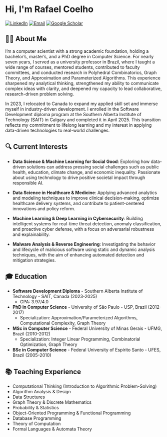 # Hi, I'm Rafael Coelho

[![LinkedIn](https://img.icons8.com/?size=100&id=13930&format=png&color=000000)](https://www.linkedin.com/in/coelhors/)
[![Email](https://img.shields.io/badge/Email-D14836?style=for-the-badge&logo=gmail&logoColor=white)](mailto:rafaelsantoscoelho@gmail.com)
[![Google Scholar](https://img.shields.io/badge/Google_Scholar-4285F4?style=for-the-badge&logo=google-scholar&logoColor=white)](https://scholar.google.com/citations?user=EJH6LTYAAAAJ&hl=en)

## 👨‍💻 About Me

I’m a computer scientist with a strong academic foundation, holding a bachelor’s, master’s, and a PhD degree in Computer Science. For nearly seven years, I served as a university professor in Brazil, where I taught a wide range of courses, mentored students, contributed to faculty committees, and conducted research in Polyhedral Combinatorics, Graph Theory, and Approximation and Parameterized Algorithms. This experience sharpened my analytical thinking, strengthened my ability to communicate complex ideas with clarity, and deepened my capacity to lead collaborative, research-driven problem solving.

In 2023, I relocated to Canada to expand my applied skill set and immerse myself in industry-driven development. I enrolled in the Software Development diploma program at the Southern Alberta Institute of Technology (SAIT) in Calgary and completed it in April 2025. This transition reflects my commitment to lifelong learning and my interest in applying data-driven technologies to real-world challenges.

## 🔍 Current Interests

- **Data Science & Machine Learning for Social Good**: Exploring how data-driven solutions can address pressing social challenges such as public health, education, climate change, and economic inequality. Passionate about using technology to drive positive societal impact through responsible AI.

- **Data Science in Healthcare & Medicine**: Applying advanced analytics and modeling techniques to improve clinical decision-making, optimize healthcare delivery systems, and contribute to patient-centered innovations and policy reform.

- **Machine Learning & Deep Learning in Cybersecurity**: Building intelligent systems for real-time threat detection, anomaly classification, and proactive cyber defense, with a focus on adversarial robustness and explainability.

- **Malware Analysis & Reverse Engineering**: Investigating the behavior and lifecycle of malicious software using static and dynamic analysis techniques, with the aim of enhancing automated detection and mitigation strategies.

## 🎓 Education

- **Software Development Diploma** - Southern Alberta Institute of Technology - SAIT, Canada (2023-2025)
  - GPA: 3.97/4.0
- **PhD in Computer Science** - University of São Paulo - USP, Brazil (2012-2017)
  - Specialization: Approximation/Parameterized Algorithms, Computational Complexity, Graph Theory
- **MSc in Computer Science** - Federal University of Minas Gerais - UFMG, Brazil (2010-2012)
  - Specialization: Integer Linear Programming, Combinatorial Optimization, Graph Theory
- **BSc in Computer Science** - Federal University of Espírito Santo - UFES, Brazil (2005-2010)


## 📚 Teaching Experience

- Computational Thinking (Introduction to Algorithmic Problem-Solving)
- Algorithm Analysis & Design
- Data Structures
- Graph Theory & Discrete Mathematics
- Probability & Statistics
- Object-Oriented Programming & Functional Programming
- Database Programming
- Theory of Computation
- Formal Languages & Automata Theory


